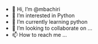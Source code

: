 - 👋 Hi, I’m @mbachiri
- 👀 I’m interested in Python
- 🌱 I’m currently learning python
- 💞️ I’m looking to collaborate on ...
- 📫 How to reach me ...

<!---
mbachiri/mbachiri is a ✨ special ✨ repository because its `README.md` (this file) appears on your GitHub profile.
You can click the Preview link to take a look at your changes.
--->
